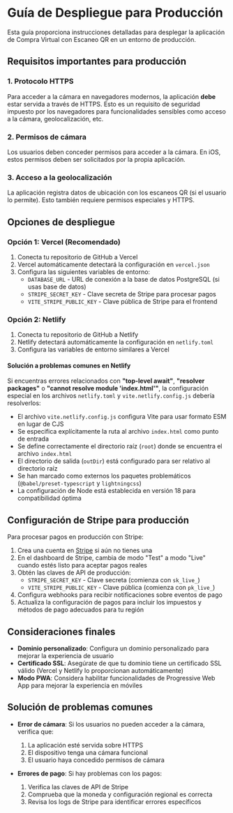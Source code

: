 # Guía de Despliegue para Producción

Esta guía proporciona instrucciones detalladas para desplegar la aplicación de Compra Virtual con Escaneo QR en un entorno de producción.

## Requisitos importantes para producción

### 1. Protocolo HTTPS

Para acceder a la cámara en navegadores modernos, la aplicación **debe** estar servida a través de HTTPS. Esto es un requisito de seguridad impuesto por los navegadores para funcionalidades sensibles como acceso a la cámara, geolocalización, etc.

### 2. Permisos de cámara

Los usuarios deben conceder permisos para acceder a la cámara. En iOS, estos permisos deben ser solicitados por la propia aplicación.

### 3. Acceso a la geolocalización

La aplicación registra datos de ubicación con los escaneos QR (si el usuario lo permite). Esto también requiere permisos especiales y HTTPS.

## Opciones de despliegue

### Opción 1: Vercel (Recomendado)

1. Conecta tu repositorio de GitHub a Vercel
2. Vercel automáticamente detectará la configuración en `vercel.json`
3. Configura las siguientes variables de entorno:
   - `DATABASE_URL` - URL de conexión a la base de datos PostgreSQL (si usas base de datos)
   - `STRIPE_SECRET_KEY` - Clave secreta de Stripe para procesar pagos
   - `VITE_STRIPE_PUBLIC_KEY` - Clave pública de Stripe para el frontend

### Opción 2: Netlify

1. Conecta tu repositorio de GitHub a Netlify
2. Netlify detectará automáticamente la configuración en `netlify.toml`
3. Configura las variables de entorno similares a Vercel

#### Solución a problemas comunes en Netlify

Si encuentras errores relacionados con **"top-level await"**, **"resolver packages"** o **"cannot resolve module 'index.html'"**, la configuración especial en los archivos `netlify.toml` y `vite.netlify.config.js` debería resolverlos:

- El archivo `vite.netlify.config.js` configura Vite para usar formato ESM en lugar de CJS
- Se especifica explícitamente la ruta al archivo `index.html` como punto de entrada
- Se define correctamente el directorio raíz (`root`) donde se encuentra el archivo `index.html`
- El directorio de salida (`outDir`) está configurado para ser relativo al directorio raíz
- Se han marcado como externos los paquetes problemáticos (`@babel/preset-typescript` y `lightningcss`)
- La configuración de Node está establecida en versión 18 para compatibilidad óptima

## Configuración de Stripe para producción

Para procesar pagos en producción con Stripe:

1. Crea una cuenta en [Stripe](https://stripe.com) si aún no tienes una
2. En el dashboard de Stripe, cambia de modo "Test" a modo "Live" cuando estés listo para aceptar pagos reales
3. Obtén las claves de API de producción:
   - `STRIPE_SECRET_KEY` - Clave secreta (comienza con `sk_live_`)
   - `VITE_STRIPE_PUBLIC_KEY` - Clave pública (comienza con `pk_live_`)
4. Configura webhooks para recibir notificaciones sobre eventos de pago
5. Actualiza la configuración de pagos para incluir los impuestos y métodos de pago adecuados para tu región

## Consideraciones finales

- **Dominio personalizado**: Configura un dominio personalizado para mejorar la experiencia de usuario
- **Certificado SSL**: Asegúrate de que tu dominio tiene un certificado SSL válido (Vercel y Netlify lo proporcionan automáticamente)
- **Modo PWA**: Considera habilitar funcionalidades de Progressive Web App para mejorar la experiencia en móviles

## Solución de problemas comunes

- **Error de cámara**: Si los usuarios no pueden acceder a la cámara, verifica que:
  1. La aplicación esté servida sobre HTTPS
  2. El dispositivo tenga una cámara funcional
  3. El usuario haya concedido permisos de cámara

- **Errores de pago**: Si hay problemas con los pagos:
  1. Verifica las claves de API de Stripe
  2. Comprueba que la moneda y configuración regional es correcta
  3. Revisa los logs de Stripe para identificar errores específicos